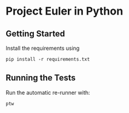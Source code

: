 Project Euler in Python
=======================

Getting Started
---------------

Install the requirements using

```
pip install -r requirements.txt
```


Running the Tests
-----------------

Run the automatic re-runner with:

```
ptw
```
